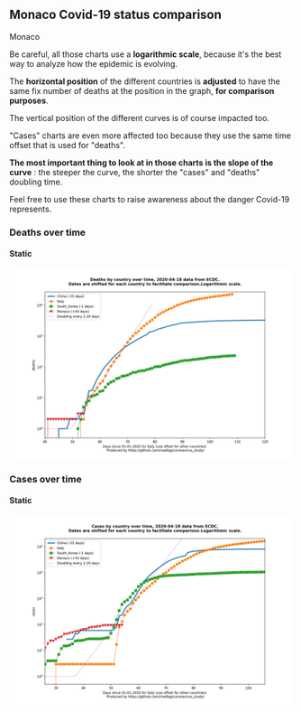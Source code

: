## Monaco Covid-19 status comparison 

Monaco



Be careful, all those charts use a **logarithmic scale**, because it's the best way to analyze how the epidemic is evolving.
 
The **horizontal position** of the different countries is **adjusted** to have the same fix number of deaths at the position in the graph, **for comparison purposes**.

The vertical position of the different curves is of course impacted too.

"Cases" charts are even more affected too because they use the same time offset that is used for "deaths".

**The most important thing to look at in those charts is the slope of the curve** : the steeper the curve, the shorter the "cases" and "deaths" doubling time.

Feel free to use these charts to raise awareness about the danger Covid-19 represents. 


 
### Deaths over time
 
#### Static
![Monaco covid-19 deaths static chart](https://raw.githubusercontent.com/madlag/coronavirus_study/master/notebooks/graphs/2020-04-18/countries/Monaco/2020-04-18_Monaco_deaths.png "Monaco covid-19 deaths static chart")   

 
### Cases over time
 
#### Static
![Monaco covid-19 cases static chart](https://raw.githubusercontent.com/madlag/coronavirus_study/master/notebooks/graphs/2020-04-18/countries/Monaco/2020-04-18_Monaco_cases.png "Monaco covid-19 cases static chart")   

